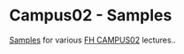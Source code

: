 # Campus02 - Samples

[Samples](https://panc.github.io/Campus02/) for various [FH CAMPUS02](https://www.campus02.at/) lectures.. 